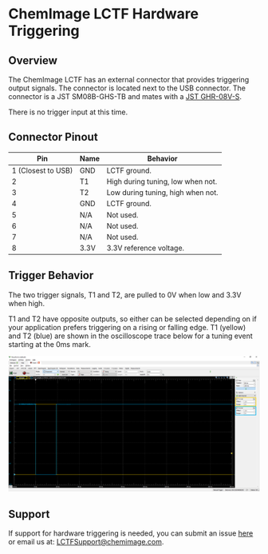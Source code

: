 # ChemImage LCTF Hardware Triggering

## Overview

The ChemImage LCTF has an external connector that provides triggering output signals. The connector is located next to the USB connector. The connector is a JST SM08B-GHS-TB and mates with a [JST GHR-08V-S](https://www.digikey.com/product-detail/en/jst-sales-america-inc/GHR-08V-S/455-1598-ND).

There is no trigger input at this time.

## Connector Pinout

| Pin | Name | Behavior |
|--|--|--|
|1 (Closest to USB)| GND | LCTF ground. |
|2 | T1 | High during tuning, low when not. |
|3 | T2 | Low during tuning, high when not. |
|4 | GND | LCTF ground. |
|5 | N/A | Not used. |
|6 | N/A | Not used. |
|7 | N/A | Not used. |
|8 | 3.3V | 3.3V reference voltage. |

## Trigger Behavior

The two trigger signals, T1 and T2, are pulled to 0V when low and 3.3V when high.

T1 and T2 have opposite outputs, so either can be selected depending on if your application prefers triggering on a rising or falling edge. T1 (yellow) and T2 (blue) are shown in the oscilloscope trace below for a tuning event starting at the 0ms mark.

![Oscilloscope Image](TriggerExample.png)

## Support
If support for hardware triggering is needed, you can submit an issue
[here](https://github.com/ChemImageFT/ChemImageLctfSdk/issues/new) or email us at: [LCTFSupport@chemimage.com](mailto:LCTFSupport@chemimage.com).